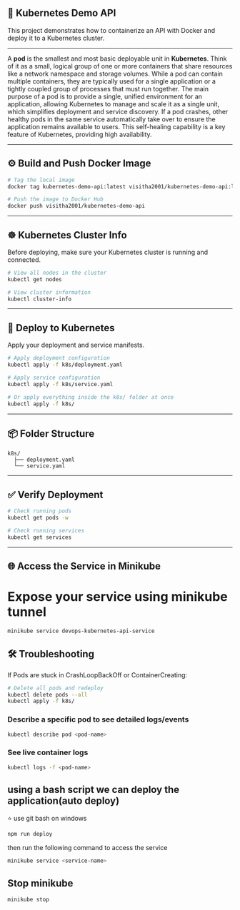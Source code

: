 ## 🐳 Kubernetes Demo API

This project demonstrates how to containerize an API with Docker and deploy it to a Kubernetes cluster.

---

A **pod** is the smallest and most basic deployable unit in **Kubernetes**. Think of it as a small, logical group of one or more containers that share resources like a network namespace and storage volumes. While a pod can contain multiple containers, they are typically used for a single application or a tightly coupled group of processes that must run together. The main purpose of a pod is to provide a single, unified environment for an application, allowing Kubernetes to manage and scale it as a single unit, which simplifies deployment and service discovery. If a pod crashes, other healthy pods in the same service automatically take over to ensure the application remains available to users. This self-healing capability is a key feature of Kubernetes, providing high availability.

---

## ⚙️ Build and Push Docker Image

```bash
# Tag the local image
docker tag kubernetes-demo-api:latest visitha2001/kubernetes-demo-api:latest

# Push the image to Docker Hub
docker push visitha2001/kubernetes-demo-api
```

---

## ☸️ Kubernetes Cluster Info

Before deploying, make sure your Kubernetes cluster is running and connected.

```bash
# View all nodes in the cluster
kubectl get nodes

# View cluster information
kubectl cluster-info
```

---

## 🚀 Deploy to Kubernetes

Apply your deployment and service manifests.

```bash
# Apply deployment configuration
kubectl apply -f k8s/deployment.yaml

# Apply service configuration
kubectl apply -f k8s/service.yaml

# Or apply everything inside the k8s/ folder at once
kubectl apply -f k8s/
```

---

## 📦 Folder Structure

```
k8s/
  ├── deployment.yaml
  └── service.yaml
```

---

## ✅ Verify Deployment

```bash
# Check running pods
kubectl get pods -w

# Check running services
kubectl get services
```

---

## 🌐 Access the Service in Minikube
# Expose your service using minikube tunnel

```bash
minikube service devops-kubernetes-api-service
```

## 🛠 Troubleshooting

If Pods are stuck in CrashLoopBackOff or ContainerCreating:

```bash
# Delete all pods and redeploy
kubectl delete pods --all
kubectl apply -f k8s/
```

### Describe a specific pod to see detailed logs/events

```bash
kubectl describe pod <pod-name>
```

### See live container logs
```bash
kubectl logs -f <pod-name>
```

## using a bash script we can deploy the application(auto deploy)
⭐ use git bash on windows

```bash
npm run deploy
```
then run the following command to access the service
```bash
minikube service <service-name>
```

## Stop minikube
```bash
minikube stop
```